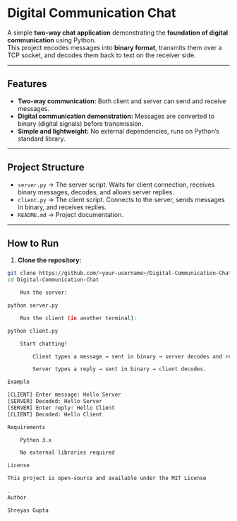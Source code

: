 # Digital Communication Chat

A simple **two-way chat application** demonstrating the **foundation of digital communication** using Python.  
This project encodes messages into **binary format**, transmits them over a TCP socket, and decodes them back to text on the receiver side.

---

## Features
- **Two-way communication:** Both client and server can send and receive messages.
- **Digital communication demonstration:** Messages are converted to binary (digital signals) before transmission.
- **Simple and lightweight:** No external dependencies, runs on Python’s standard library.

---

## Project Structure
- `server.py` → The server script. Waits for client connection, receives binary messages, decodes, and allows server replies.
- `client.py` → The client script. Connects to the server, sends messages in binary, and receives replies.
- `README.md` → Project documentation.

---

## How to Run

1. **Clone the repository:**
```bash
git clone https://github.com/<your-username>/Digital-Communication-Chat.git
cd Digital-Communication-Chat

    Run the server:

python server.py

    Run the client (in another terminal):

python client.py

    Start chatting!

        Client types a message → sent in binary → server decodes and replies.

        Server types a reply → sent in binary → client decodes.

Example

[CLIENT] Enter message: Hello Server
[SERVER] Decoded: Hello Server
[SERVER] Enter reply: Hello Client
[CLIENT] Decoded: Hello Client

Requirements

    Python 3.x

    No external libraries required

License

This project is open-source and available under the MIT License

.
Author

Shreyas Gupta